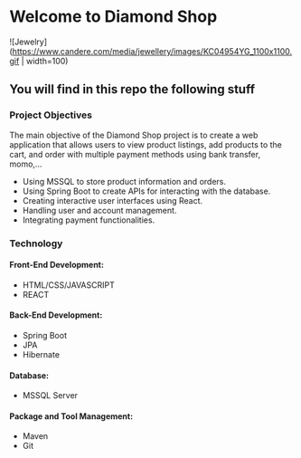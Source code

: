 
# Welcome to Diamond Shop
![Jewelry](https://www.candere.com/media/jewellery/images/KC04954YG_1100x1100.gif | width=100)
## You will find in this repo the following stuff
### Project Objectives
The main objective of the Diamond Shop project is to create a web application that allows users to view product listings, add products to the cart, and order with multiple payment methods using bank transfer, momo,...
* Using MSSQL to store product information and orders.
* Using Spring Boot to create APIs for interacting with the database.
* Creating interactive user interfaces using React.
* Handling user and account management.
* Integrating payment functionalities.
### Technology
#### Front-End Development:
* HTML/CSS/JAVASCRIPT
* REACT
#### Back-End Development:
* Spring Boot
* JPA
* Hibernate
#### Database:
* MSSQL Server
#### Package and Tool Management:
* Maven
* Git

